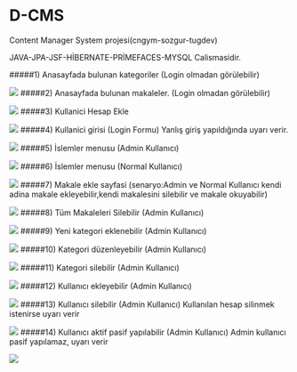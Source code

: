 D-CMS
=====

Content Manager System projesi(cngym-sozgur-tugdev)


JAVA-JPA-JSF-HİBERNATE-PRİMEFACES-MYSQL Calismasidir.

#####1) Anasayfada bulunan kategoriler (Login olmadan görülebilir)

![](http://i.imgur.com/IKwRKDV.png)
#####2) Anasayfada bulunan makaleler. (Login olmadan görülebilir)

![](http://i.imgur.com/boChk8X.png)
#####3) Kullanici Hesap Ekle

![](http://i.imgur.com/0DiCrOO.png)
#####4) Kullanici girisi (Login Formu) Yanlış giriş yapıldığında uyarı verir.

![](http://i.imgur.com/gaatBjW.png)
#####5) İslemler menusu (Admin Kullanıcı)

![](http://i.imgur.com/3wyE32x.png)
#####6) İslemler menusu (Normal Kullanıcı)

![](http://i.imgur.com/iVM15bg.png)
#####7) Makale ekle sayfasi (senaryo:Admin ve Normal Kullanıcı kendi adina makale ekleyebilir,kendi makalesini silebilir ve makale okuyabilir)

![](http://i.imgur.com/iVM15bg.png)
#####8) Tüm Makaleleri Silebilir (Admin Kullanıcı)

![](http://i.imgur.com/F8K2Mk7.png)
#####9) Yeni kategori eklenebilir (Admin Kullanıcı)

![](http://i.imgur.com/YQKlrex.png)
#####10) Kategori düzenleyebilir (Admin Kullanıcı)

![](http://i.imgur.com/uNrnpUG.png)
#####11) Kategori silebilir (Admin Kullanıcı)

![](http://i.imgur.com/bRtf6ph.png)
#####12) Kullanıcı ekleyebilir (Admin Kullanıcı)

![](http://i.imgur.com/EyeCUFA.png)
#####13) Kullanıcı silebilir (Admin Kullanıcı) Kullanılan hesap silinmek istenirse uyarı verir

![](http://i.imgur.com/1XzeI2b.png)
#####14) Kullanıcı aktif pasif yapılabilir (Admin Kullanıcı) Admin kullanıcı pasif yapılamaz, uyarı verir

![](http://i.imgur.com/vgf9sEh.png)
